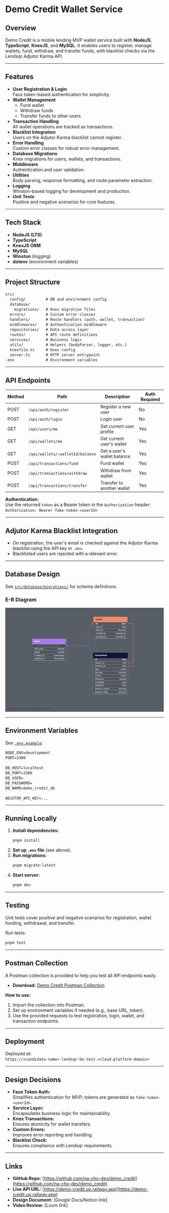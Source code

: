 # Demo Credit Wallet Service

## Overview

Demo Credit is a mobile lending MVP wallet service built with **NodeJS**, **TypeScript**, **KnexJS**, and **MySQL**. It enables users to register, manage wallets, fund, withdraw, and transfer funds, with blacklist checks via the Lendsqr Adjutor Karma API.

---

## Features

- **User Registration & Login**  
  Faux token-based authentication for simplicity.
- **Wallet Management**  
  - Fund wallet  
  - Withdraw funds  
  - Transfer funds to other users
- **Transaction Handling**  
  All wallet operations are tracked as transactions.
- **Blacklist Integration**  
  Users on the Adjutor Karma blacklist cannot register.
- **Error Handling**  
  Custom error classes for robust error management.
- **Database Migrations**  
  Knex migrations for users, wallets, and transactions.
- **Middleware**  
  Authentication and user validation.
- **Utilities**  
  Body parsing, response formatting, and route parameter extraction.
- **Logging**  
  Winston-based logging for development and production.
- **Unit Tests**  
  Positive and negative scenarios for core features.

---

## Tech Stack

- **NodeJS (LTS)**
- **TypeScript**
- **KnexJS ORM**
- **MySQL**
- **Winston** (logging)
- **dotenv** (environment variables)

---

## Project Structure

```
src/
  config/         # DB and environment config
  database/
    migrations/   # Knex migration files
  errors/         # Custom error classes
  handlers/       # Route handlers (auth, wallet, transaction)
  middlewares/    # Authentication middleware
  repositories/   # Data access layer
  routes/         # API route definitions
  services/       # Business logic
  utils/          # Helpers (bodyParser, logger, etc.)
  knexfile.ts     # Knex config
  server.ts       # HTTP server entrypoint
.env              # Environment variables
```

---

## API Endpoints

| Method | Path                             | Description                   | Auth Required |
|--------|----------------------------------|-------------------------------|---------------|
| POST   | `/api/auth/register`             | Register a new user           | No            |
| POST   | `/api/auth/login`                | Login user                    | No            |
| GET    | `/api/users/me`                  | Get current user profile      | Yes           |
| GET    | `/api/wallets/me`                | Get current user's wallet     | Yes           |
| GET    | `/api/wallets/:walletId/balance` | Get a user's wallet balance   | Yes           |
| POST   | `/api/transactions/fund`         | Fund wallet                   | Yes           |
| POST   | `/api/transactions/withdraw`     | Withdraw from wallet          | Yes           |
| POST   | `/api/transactions/transfer`     | Transfer to another wallet    | Yes           |

**Authentication:**  
Use the returned `token` as a Bearer token in the `Authorization` header:  
`Authorization: Bearer fake-token-<userId>`

---

## Adjutor Karma Blacklist Integration

- On registration, the user's email is checked against the Adjutor Karma blacklist using the API key in `.env`.
- Blacklisted users are rejected with a relevant error.

---

## Database Design

See [`src/database/migrations/`](src/database/migrations/) for schema definitions.

### E-R Diagram

![ER Diagram](demo-credit_er_diag.png)  
<!-- <iframe width="100%" height="500px" allowtransparency="true" allowfullscreen="true" scrolling="no" title="Embedded DB Designer IFrame" frameborder="0" src='https://erd.dbdesigner.net/designer/schema/1753697251-demo-credit?embed=true'></iframe> -->

---

## Environment Variables

See [`.env.example`](.env.example):

```
NODE_ENV=development
PORT=3300

DB_HOST=localhost
DB_PORT=3306
DB_USER=
DB_PASSWORD=
DB_NAME=demo_credit_db

ADJUTOR_API_KEY=...
```

---

## Running Locally

1. **Install dependencies:**
   ```sh
   pnpm install
   ```
2. **Set up `.env` file** (see above).
3. **Run migrations:**
   ```sh
   pnpm migrate:latest
   ```
4. **Start server:**
   ```sh
   pnpm dev
   ```

---

## Testing

Unit tests cover positive and negative scenarios for registration, wallet funding, withdrawal, and transfer.

Run tests:
```sh
pnpm test
```

---

## Postman Collection

A Postman collection is provided to help you test all API endpoints easily.

- **Download:** [Demo Credit Postman Collection](./Demo_Credit_API_Service.postman_collection.json)

**How to use:**
1. Import the collection into Postman.
2. Set up environment variables if needed (e.g., base URL, token).
3. Use the provided requests to test registration, login, wallet, and transaction endpoints.

---

## Deployment

Deployed at:  
`https://<candidate-name>-lendsqr-be-test.<cloud-platform-domain>`

---

## Design Decisions

- **Faux Token Auth:**  
  Simplifies authentication for MVP; tokens are generated as `fake-token-<userId>`.
- **Service Layer:**  
  Encapsulates business logic for maintainability.
- **Knex Transactions:**  
  Ensures atomicity for wallet transfers.
- **Custom Errors:**  
  Improves error reporting and handling.
- **Blacklist Check:**  
  Ensures compliance with Lendsqr requirements.

---

## Links

- **GitHub Repo:** [https://github.com/na-cho-dev/demo_credit](https://github.com/na-cho-dev/demo_credit)
- **Live API URL:** [https://demo-credit.up.railway.app](https://demo-credit.up.railway.app)
- **Design Document:** [Google Docs/Notion link]
- **Video Review:** [Loom link]


